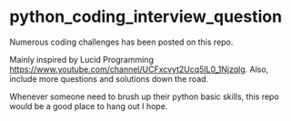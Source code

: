 # python_coding_interview_question
Numerous coding challenges has been posted on this repo. 


Mainly inspired by Lucid Programming https://www.youtube.com/channel/UCFxcvyt2Ucq5IL0_1Njzqlg. Also, include more questions and solutions down the road. 

Whenever someone need to brush up their python basic skills, this repo would be a good place to hang out I hope. 

